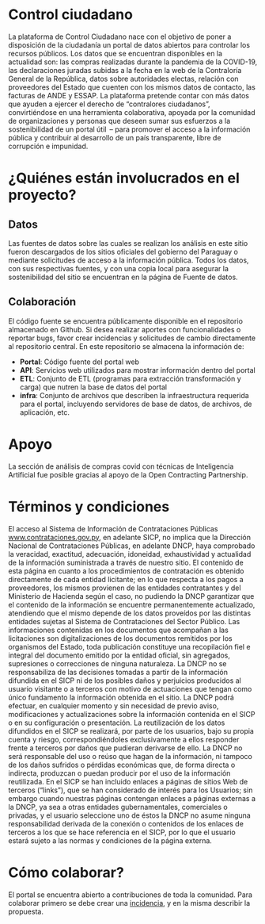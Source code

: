 # Control ciudadano

La plataforma de Control Ciudadano nace con el objetivo de poner a disposición
de la ciudadanía un portal de datos abiertos para controlar los recursos
públicos. Los datos que se encuentran disponibles en la actualidad son: las
compras realizadas durante la pandemia de la COVID-19, las declaraciones
juradas subidas a la fecha en la web de la Contraloría General de la República,
datos sobre autoridades electas, relación con proveedores del Estado que
cuenten con los mismos datos de contacto, las facturas de ANDE y ESSAP. La
plataforma pretende contar con más datos que ayuden a ejercer el derecho de
“contralores ciudadanos”, convirtiéndose en una herramienta colaborativa,
apoyada por la comunidad de organizaciones y personas que deseen sumar sus
esfuerzos a la sostenibilidad de un portal útil  – para promover el acceso a la
información pública y contribuir al desarrollo de un país transparente, libre
de corrupción e impunidad.

# ¿Quiénes están involucrados en el proyecto?

## Datos

Las fuentes de datos sobre las cuales se realizan los análisis en este sitio
fueron descargados de los sitios oficiales del gobierno del Paraguay o mediante
solicitudes de acceso a la información pública. Todos los datos, con sus
respectivas fuentes, y con una copia local para asegurar la sostenibilidad del
sitio se encuentran en la página de Fuente de datos.

## Colaboración

El código fuente se encuentra públicamente disponible en el repositorio
almacenado en Github. Si desea realizar aportes con funcionalidades o reportar
bugs, favor crear incidencias y solicitudes de cambio directamente al
repositorio central. En este repositorio se almacena la información de:

* **Portal**: Código fuente del portal web
* **API**: Servicios web utilizados para mostrar información dentro del portal
* **ETL**: Conjunto de ETL (programas para extracción transformación y carga)
  que nutren la base de datos del portal
* **infra**: Conjunto de archivos que describen la infraestructura requerida
  para el portal, incluyendo servidores de base de datos, de archivos, de
  aplicación, etc.

# Apoyo

La sección de análisis de compras covid con técnicas de Inteligencia Artificial
fue posible gracias al apoyo de la Open Contracting Partnership.

# Términos y condiciones

El acceso al Sistema de Información de Contrataciones Públicas
www.contrataciones.gov.py, en adelante SICP, no implica que la Dirección
Nacional de Contrataciones Públicas, en adelante DNCP, haya comprobado la
veracidad, exactitud, adecuación, idoneidad, exhaustividad y actualidad de la
información suministrada a través de nuestro sitio. El contenido de esta página
en cuanto a los procedimientos de contratación es obtenido directamente de cada
entidad licitante; en lo que respecta a los pagos a proveedores, los mismos
provienen de las entidades contratantes y del Ministerio de Hacienda según el
caso, no pudiendo la DNCP garantizar que el contenido de la información se
encuentre permanentemente actualizado, atendiendo que el mismo depende de los
datos proveídos por las distintas entidades sujetas al Sistema de
Contrataciones del Sector Público. Las informaciones contenidas en los
documentos que acompañan a las licitaciones son digitalizaciones de los
documentos remitidos por los organismos del Estado, toda publicación constituye
una recopilación fiel e integral del documento emitido por la entidad oficial,
sin agregados, supresiones o correcciones de ninguna naturaleza. La DNCP no se
responsabiliza de las decisiones tomadas a partir de la información difundida
en el SICP ni de los posibles daños y perjuicios producidos al usuario
visitante o a terceros con motivo de actuaciones que tengan como único
fundamento la información obtenida en el sitio. La DNCP podrá efectuar, en
cualquier momento y sin necesidad de previo aviso, modificaciones y
actualizaciones sobre la información contenida en el SICP o en su configuración
o presentación. La reutilización de los datos difundidos en el SICP se
realizará, por parte de los usuarios, bajo su propia cuenta y riesgo,
correspondiéndoles exclusivamente a ellos responder frente a terceros por daños
que pudieran derivarse de ello. La DNCP no será responsable del uso o reúso que
hagan de la información, ni tampoco de los daños sufridos o pérdidas económicas
que, de forma directa o indirecta, produzcan o puedan producir por el uso de la
información reutilizada. En el SICP se han incluido enlaces a páginas de sitios
Web de terceros (“links”), que se han considerado de interés para los Usuarios;
sin embargo cuando nuestras páginas contengan enlaces a páginas externas a la
DNCP, ya sea a otras entidades gubernamentales, comerciales o privadas, y el
usuario seleccione uno de éstos la DNCP no asume ninguna responsabilidad
derivada de la conexión o contenidos de los enlaces de terceros a los que se
hace referencia en el SICP, por lo que el usuario estará sujeto a las normas y
condiciones de la página externa.


# Cómo colaborar?

El portal se encuentra abierto a contribuciones de toda la comunidad. Para colaborar
primero se debe crear una [incidencia](https://github.com/InstIDEA/controlciudadano/issues/new),
y en la misma describir la propuesta.
